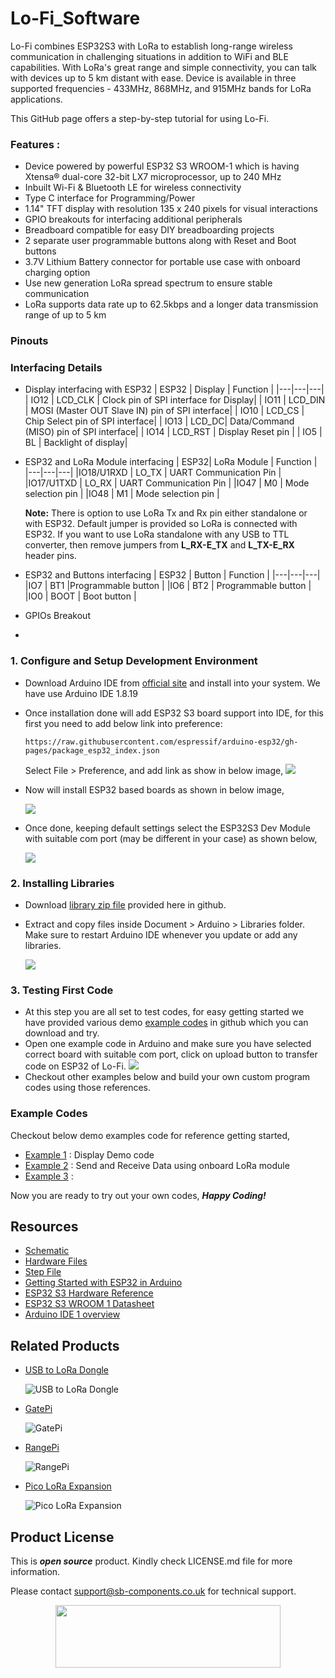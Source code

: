# Lo-Fi_Software

<!--
<img src="https://github.com/sbcshop/Scangenie_Software/blob/main/images/scangenie_banner.jpg">
-->

Lo-Fi combines ESP32S3 with LoRa to establish long-range wireless communication in challenging situations in addition to WiFi and BLE capabilities. With LoRa's great range and simple connectivity, you can talk with devices up to 5 km distant with ease. Device is available in three supported frequencies - 433MHz, 868MHz, and 915MHz bands for LoRa applications.

This GitHub page offers a step-by-step tutorial for using Lo-Fi. 

### Features : 
- Device powered by powerful ESP32 S3 WROOM-1 which is having Xtensa® dual-core 32-bit LX7 microprocessor, up to 240 MHz 
- Inbuilt Wi-Fi & Bluetooth LE for wireless connectivity
- Type C interface for Programming/Power 
- 1.14" TFT display with resolution 135 x 240 pixels for visual interactions
- GPIO breakouts for interfacing additional peripherals 
- Breadboard compatible for easy DIY breadboarding projects
- 2 separate user programmable buttons along with Reset and Boot buttons
- 3.7V Lithium Battery connector for portable use case with onboard charging option
- Use new generation LoRa spread spectrum to ensure stable communication
- LoRa supports data rate up to 62.5kbps  and a longer data transmission range of up to 5 km


### Pinouts
<!--
<img src="">
-->

### Interfacing Details
- Display interfacing with ESP32
    | ESP32 | Display | Function |
    |---|---|---|
    | IO12 | LCD_CLK | Clock pin of SPI interface for Display|
    | IO11 | LCD_DIN | MOSI (Master OUT Slave IN) pin of SPI interface|
    | IO10 | LCD_CS | Chip Select pin of SPI interface|
    | IO13 | LCD_DC| Data/Command (MISO) pin of SPI interface|
    | IO14 | LCD_RST | Display Reset pin |
    | IO5  | BL | Backlight of display|

- ESP32 and LoRa Module interfacing
    | ESP32| LoRa Module | Function |
    |---|---|---|
    |IO18/U1RXD | LO_TX | UART Communication Pin |
    |IO17/U1TXD | LO_RX | UART Communication Pin |
    |IO47 | M0   | Mode selection pin |
    |IO48 | M1   | Mode selection pin |

  **Note:** There is option to use LoRa Tx and Rx pin either standalone or with ESP32. Default jumper is provided so LoRa is connected with ESP32. If you want to use LoRa standalone with any USB to TTL converter, then remove jumpers from **L_RX-E_TX** and **L_TX-E_RX** header pins.

- ESP32 and Buttons interfacing
    | ESP32 | Button | Function |
    |---|---|---|
    |IO7 | BT1 |Programmable button |
    |IO6 | BT2 | Programmable button |
    |IO0 | BOOT | Boot button |
  
- GPIOs Breakout
- 
### 1. Configure and Setup Development Environment
   - Download Arduino IDE from [official site](https://www.arduino.cc/en/software) and install into your system. We have use Arduino IDE 1.8.19
   - Once installation done will add ESP32 S3 board support into IDE, for this first you need to add below link into preference:
     
     ```
     https://raw.githubusercontent.com/espressif/arduino-esp32/gh-pages/package_esp32_index.json
     ```
     
     Select File > Preference, and add link as show in below image,
      <img src= "https://github.com/sbcshop/3.2_Touchsy_ESP-32_Resistive_Software/blob/main/images/preference_board.gif"/>
      
   - Now will install ESP32 based boards as shown in below image,

      <img src= "https://github.com/sbcshop/3.2_Touchsy_ESP-32_Resistive_Software/blob/main/images/install_ESP32boards.gif"/>
     
   - Once done, keeping default settings select the ESP32S3 Dev Module with suitable com port (may be different in your case) as shown below, 

      <img src="https://github.com/sbcshop/3.2_Touchsy_ESP-32_Resistive_Software/blob/main/images/select_esp32_with_comport.gif">
     
     
### 2. Installing Libraries
   - Download [library zip file]() provided here in github.
   - Extract and copy files inside Document > Arduino > Libraries folder. Make sure to restart Arduino IDE whenever you update or add any libraries.

     <img src= "https://github.com/sbcshop/3.2_Touchsy_ESP-32_Resistive_Software/blob/main/images/library_files_path.png" />
     
### 3. Testing First Code
   - At this step you are all set to test codes, for easy getting started we have provided various demo [example codes]() in github which you can download and try. 
   - Open one example code in Arduino and make sure you have selected correct board with suitable com port, click on upload button to transfer code on ESP32 of Lo-Fi.
     <img src="https://github.com/sbcshop/3.2_Touchsy_ESP-32_Resistive_Software/blob/main/images/upload_process.gif">
   - Checkout other examples below and build your own custom program codes using those references.

### Example Codes
Checkout below demo examples code for reference getting started,
   - [Example 1]() : Display Demo code
   - [Example 2]() : Send and Receive Data using onboard LoRa module
   - [Example 3]() : 

   Now you are ready to try out your own codes, **_Happy Coding!_**


## Resources
  * [Schematic](https://github.com/sbcshop/Lo-Fi_Hardware/blob/main/Design%20Data/schematic%20Lo-Fi.pdf)
  * [Hardware Files](https://github.com/sbcshop/Lo-Fi_Hardware)
  * [Step File](https://github.com/sbcshop/Lo-Fi_Hardware/blob/main/Mechanical%20Data/Step%20Lo-Fi.step)
  * [Getting Started with ESP32 in Arduino](https://docs.espressif.com/projects/arduino-esp32/en/latest/)
  * [ESP32 S3 Hardware Reference](https://docs.espressif.com/projects/esp-idf/en/latest/esp32s3/hw-reference/index.html)
  * [ESP32 S3 WROOM 1 Datasheet](https://github.com/sbcshop/Lo-Fi_Software/blob/main/documents/esp32-s3-wroom-1_wroom-1u_datasheet_en.pdf)
  * [Arduino IDE 1 overview](https://docs.arduino.cc/software/ide-v1/tutorials/Environment)


## Related Products
  * [USB to LoRa Dongle](https://shop.sb-components.co.uk/products/lo-fi?variant=41026475753555) 
   
     ![USB to LoRa Dongle](https://shop.sb-components.co.uk/cdn/shop/products/05_2.png?v=1678712489&width=300)   

  * [GatePi](https://shop.sb-components.co.uk/products/gatepi?variant=39756684066899) 
   
     ![GatePi](https://shop.sb-components.co.uk/cdn/shop/products/GatePi-4channelRelayBoardwithLoRaModulebasedonRP2040.jpg?v=1647335212&width=300) 

  * [RangePi](https://shop.sb-components.co.uk/products/range-pi?variant=39744084705363) 
   
     ![RangePi](https://shop.sb-components.co.uk/cdn/shop/products/1_54b19023-5d19-4f55-acea-af894f2d00c6.png?v=1646815358&width=300)

  * [Pico LoRa Expansion](https://shop.sb-components.co.uk/products/pico-lora-expansion-868mhz?_pos=5&_sid=8faf72598&_ss=r) 
   
     ![Pico LoRa Expansion](https://shop.sb-components.co.uk/cdn/shop/products/pico-expansioonpng_1_2525bf59-655f-421d-ac62-71e706c96060.png?v=1647321524&width=300)

 
## Product License

This is ***open source*** product. Kindly check LICENSE.md file for more information.

Please contact support@sb-components.co.uk for technical support.
<p align="center">
  <img width="360" height="100" src="https://cdn.shopify.com/s/files/1/1217/2104/files/Logo_sb_component_3.png?v=1666086771&width=300">
</p>
